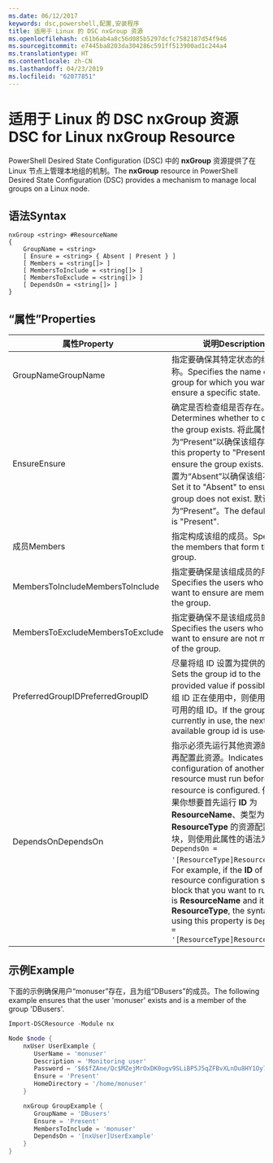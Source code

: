 ```yaml
---
ms.date: 06/12/2017
keywords: dsc,powershell,配置,安装程序
title: 适用于 Linux 的 DSC nxGroup 资源
ms.openlocfilehash: c61b6ab4a8c56d085b5297dcfc7582187d54f946
ms.sourcegitcommit: e7445ba8203da304286c591ff513900ad1c244a4
ms.translationtype: HT
ms.contentlocale: zh-CN
ms.lasthandoff: 04/23/2019
ms.locfileid: "62077851"
---
```

# <a name="dsc-for-linux-nxgroup-resource"></a><span data-ttu-id="04b1d-103">适用于 Linux 的 DSC nxGroup 资源</span><span class="sxs-lookup"><span data-stu-id="04b1d-103">DSC for Linux nxGroup Resource</span></span>

<span data-ttu-id="04b1d-104">PowerShell Desired State Configuration (DSC) 中的 **nxGroup** 资源提供了在 Linux 节点上管理本地组的机制。</span><span class="sxs-lookup"><span data-stu-id="04b1d-104">The **nxGroup** resource in PowerShell Desired State Configuration (DSC) provides a mechanism to manage local groups on a Linux node.</span></span>

## <a name="syntax"></a><span data-ttu-id="04b1d-105">语法</span><span class="sxs-lookup"><span data-stu-id="04b1d-105">Syntax</span></span>

```
nxGroup <string> #ResourceName
{
    GroupName = <string>
    [ Ensure = <string> { Absent | Present } ]
    [ Members = <string[]> ]
    [ MembersToInclude = <string[]> ]
    [ MembersToExclude = <string[]> ]
    [ DependsOn = <string[]> ]
}
```

## <a name="properties"></a><span data-ttu-id="04b1d-106">“属性”</span><span class="sxs-lookup"><span data-stu-id="04b1d-106">Properties</span></span>

|  <span data-ttu-id="04b1d-107">属性</span><span class="sxs-lookup"><span data-stu-id="04b1d-107">Property</span></span> |  <span data-ttu-id="04b1d-108">说明</span><span class="sxs-lookup"><span data-stu-id="04b1d-108">Description</span></span> |
|---|---|
| <span data-ttu-id="04b1d-109">GroupName</span><span class="sxs-lookup"><span data-stu-id="04b1d-109">GroupName</span></span>| <span data-ttu-id="04b1d-110">指定要确保其特定状态的组的名称。</span><span class="sxs-lookup"><span data-stu-id="04b1d-110">Specifies the name of the group for which you want to ensure a specific state.</span></span>|
| <span data-ttu-id="04b1d-111">Ensure</span><span class="sxs-lookup"><span data-stu-id="04b1d-111">Ensure</span></span>| <span data-ttu-id="04b1d-112">确定是否检查组是否存在。</span><span class="sxs-lookup"><span data-stu-id="04b1d-112">Determines whether to check if the group exists.</span></span> <span data-ttu-id="04b1d-113">将此属性设置为“Present”以确保该组存在。</span><span class="sxs-lookup"><span data-stu-id="04b1d-113">Set this property to "Present" to ensure the group exists.</span></span> <span data-ttu-id="04b1d-114">将其设置为“Absent”以确保该组不存在。</span><span class="sxs-lookup"><span data-stu-id="04b1d-114">Set it to "Absent" to ensure the group does not exist.</span></span> <span data-ttu-id="04b1d-115">默认值为“Present”。</span><span class="sxs-lookup"><span data-stu-id="04b1d-115">The default value is "Present".</span></span>|
| <span data-ttu-id="04b1d-116">成员</span><span class="sxs-lookup"><span data-stu-id="04b1d-116">Members</span></span>| <span data-ttu-id="04b1d-117">指定构成该组的成员。</span><span class="sxs-lookup"><span data-stu-id="04b1d-117">Specifies the members that form the group.</span></span>|
| <span data-ttu-id="04b1d-118">MembersToInclude</span><span class="sxs-lookup"><span data-stu-id="04b1d-118">MembersToInclude</span></span>| <span data-ttu-id="04b1d-119">指定要确保是该组成员的用户。</span><span class="sxs-lookup"><span data-stu-id="04b1d-119">Specifies the users who you want to ensure are members of the group.</span></span>|
| <span data-ttu-id="04b1d-120">MembersToExclude</span><span class="sxs-lookup"><span data-stu-id="04b1d-120">MembersToExclude</span></span>| <span data-ttu-id="04b1d-121">指定要确保不是该组成员的用户。</span><span class="sxs-lookup"><span data-stu-id="04b1d-121">Specifies the users who you want to ensure are not members of the group.</span></span>|
| <span data-ttu-id="04b1d-122">PreferredGroupID</span><span class="sxs-lookup"><span data-stu-id="04b1d-122">PreferredGroupID</span></span>| <span data-ttu-id="04b1d-123">尽量将组 ID 设置为提供的值。</span><span class="sxs-lookup"><span data-stu-id="04b1d-123">Sets the group id to the provided value if possible.</span></span> <span data-ttu-id="04b1d-124">如果组 ID 正在使用中，则使用下一个可用的组 ID。</span><span class="sxs-lookup"><span data-stu-id="04b1d-124">If the group id is currently in use, the next available group id is used.</span></span>|
| <span data-ttu-id="04b1d-125">DependsOn</span><span class="sxs-lookup"><span data-stu-id="04b1d-125">DependsOn</span></span> | <span data-ttu-id="04b1d-126">指示必须先运行其他资源的配置，再配置此资源。</span><span class="sxs-lookup"><span data-stu-id="04b1d-126">Indicates that the configuration of another resource must run before this resource is configured.</span></span> <span data-ttu-id="04b1d-127">例如，如果你想要首先运行 **ID** 为 **ResourceName**、类型为 **ResourceType** 的资源配置脚本块，则使用此属性的语法为 `DependsOn = '[ResourceType]ResourceName'`。</span><span class="sxs-lookup"><span data-stu-id="04b1d-127">For example, if the **ID** of the resource configuration script block that you want to run first is **ResourceName** and its type is **ResourceType**, the syntax for using this property is `DependsOn = '[ResourceType]ResourceName'`.</span></span>|

## <a name="example"></a><span data-ttu-id="04b1d-128">示例</span><span class="sxs-lookup"><span data-stu-id="04b1d-128">Example</span></span>

<span data-ttu-id="04b1d-129">下面的示例确保用户“monuser”存在，且为组“DBusers”的成员。</span><span class="sxs-lookup"><span data-stu-id="04b1d-129">The following example ensures that the user 'monuser' exists and is a member of the group 'DBusers'.</span></span>

```powershell
Import-DSCResource -Module nx

Node $node {
    nxUser UserExample {
       UserName = 'monuser'
       Description = 'Monitoring user'
       Password = '$6$fZAne/Qc$MZejMrOxDK0ogv9SLiBP5J5qZFBvXLnDu8HY1Oy7ycX.Y3C7mGPUfeQy3A82ev3zIabhDQnj2ayeuGn02CqE/0'
       Ensure = 'Present'
       HomeDirectory = '/home/monuser'
    }

    nxGroup GroupExample {
       GroupName = 'DBusers'
       Ensure = 'Present'
       MembersToInclude = 'monuser'
       DependsOn = '[nxUser]UserExample'
    }
}
```